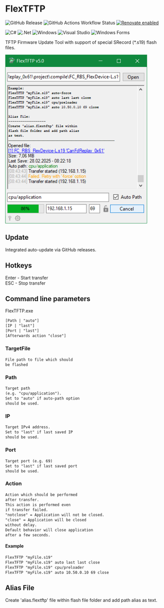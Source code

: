 # FlexTFTP

![GitHub Release](https://img.shields.io/github/v/release/PhilipU/FlexTFTP)
![GitHub Actions Workflow Status](https://img.shields.io/github/actions/workflow/status/PhilipU/FlexTFTP/build_and_test.yml)
[![Renovate enabled](https://img.shields.io/badge/renovate-enabled-brightgreen.svg)](https://renovatebot.com/)

![C#](https://img.shields.io/badge/c%23-%23239120.svg?style=flat=csharp&logoColor=white)
![.Net](https://img.shields.io/badge/.NET-5C2D91?style=flat&logo=.net&logoColor=white)
![Windows](https://img.shields.io/badge/Windows-0078D6?style=flat&logo=windows&logoColor=white)
![Visual Studio](https://img.shields.io/badge/Visual%20Studio-5C2D91.svg?style=flat&logo=visual-studio&logoColor=white)
![Windows Forms](https://img.shields.io/badge/Windows%20Forms-ff8000?style=flat&logo=windows&logoColor=white)

TFTP Firmware Update Tool with support of special SRecord (*.s19) flash files.

![FlexTFTP UI](docs/screenshot-1.png)

## Update

Integrated auto-update via GitHub releases.

## Hotkeys

Enter - Start transfer \
ESC   - Stop transfer

## Command line parameters

FlexTFTP.exe

    [Path | "auto"]
    [IP | "last"]
    [Port | "last"]
    [Afterwards action "close"]

### TargetFile

    File path to file which should 
    be flashed

### Path

    Target path 
    (e.g. "cpu/application"). 
    Set to "auto" if auto-path option 
    should be used.

### IP

    Target IPv4 address.
    Set to "last" if last saved IP 
    should be used.

### Port

    Target port (e.g. 69)
    Set to "last" if last saved port 
    should be used.

### Action

    Action which should be performed
    after transfer.
    This action is performed even 
    if transfer failed.
    "notclose" = Application will not be closed.
    "close" = Application will be closed 
    without delay.
    Default behavior will close application
    after a few seconds.

#### Example

    FlexTFTP "myFile.s19"
    FlexTFTP "myFile.s19" auto last last close
    FlexTFTP "myFile.s19" cpu/preloader
    FlexTFTP "myFile.s19" auto 10.50.0.10 69 close

## Alias File

Create 'alias.flextftp' file within
flash file folder and add path alias
as text.